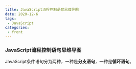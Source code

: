 ```yaml
---
title: JavaScript流程控制语句思维导图
date: 2020-12-6
tags:
 - JavaScript
categories:
 - front
---
```


### JavaScript流程控制语句思维导图



JavaScript条件语句分为两种，一种是**分支语句**，一种是**循环语句**。